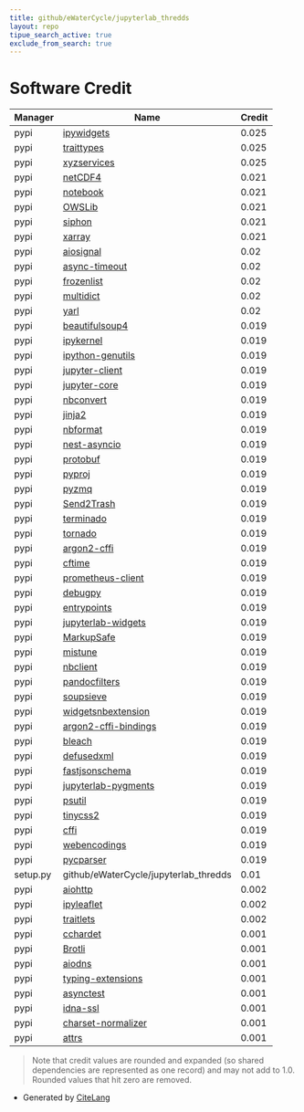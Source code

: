 ```yaml
---
title: github/eWaterCycle/jupyterlab_thredds
layout: repo
tipue_search_active: true
exclude_from_search: true
---
```

# Software Credit

|Manager|Name|Credit|
|-------|----|------|
|pypi|[ipywidgets](https://pypi.org/project/ipywidgets)|0.025|
|pypi|[traittypes](https://pypi.org/project/traittypes)|0.025|
|pypi|[xyzservices](https://pypi.org/project/xyzservices)|0.025|
|pypi|[netCDF4](http://github.com/Unidata/netcdf4-python)|0.021|
|pypi|[notebook](http://jupyter.org)|0.021|
|pypi|[OWSLib](https://pypi.org/project/OWSLib)|0.021|
|pypi|[siphon](https://pypi.org/project/siphon)|0.021|
|pypi|[xarray](https://pypi.org/project/xarray)|0.021|
|pypi|[aiosignal](https://pypi.org/project/aiosignal)|0.02|
|pypi|[async-timeout](https://pypi.org/project/async-timeout)|0.02|
|pypi|[frozenlist](https://pypi.org/project/frozenlist)|0.02|
|pypi|[multidict](https://pypi.org/project/multidict)|0.02|
|pypi|[yarl](https://pypi.org/project/yarl)|0.02|
|pypi|[beautifulsoup4](https://pypi.org/project/beautifulsoup4)|0.019|
|pypi|[ipykernel](https://pypi.org/project/ipykernel)|0.019|
|pypi|[ipython-genutils](https://pypi.org/project/ipython-genutils)|0.019|
|pypi|[jupyter-client](https://pypi.org/project/jupyter-client)|0.019|
|pypi|[jupyter-core](https://pypi.org/project/jupyter-core)|0.019|
|pypi|[nbconvert](https://pypi.org/project/nbconvert)|0.019|
|pypi|[jinja2](https://pypi.org/project/jinja2)|0.019|
|pypi|[nbformat](https://pypi.org/project/nbformat)|0.019|
|pypi|[nest-asyncio](https://pypi.org/project/nest-asyncio)|0.019|
|pypi|[protobuf](https://pypi.org/project/protobuf)|0.019|
|pypi|[pyproj](https://pypi.org/project/pyproj)|0.019|
|pypi|[pyzmq](https://pypi.org/project/pyzmq)|0.019|
|pypi|[Send2Trash](https://pypi.org/project/Send2Trash)|0.019|
|pypi|[terminado](https://pypi.org/project/terminado)|0.019|
|pypi|[tornado](https://pypi.org/project/tornado)|0.019|
|pypi|[argon2-cffi](https://pypi.org/project/argon2-cffi)|0.019|
|pypi|[cftime](https://pypi.org/project/cftime)|0.019|
|pypi|[prometheus-client](https://pypi.org/project/prometheus-client)|0.019|
|pypi|[debugpy](https://pypi.org/project/debugpy)|0.019|
|pypi|[entrypoints](https://pypi.org/project/entrypoints)|0.019|
|pypi|[jupyterlab-widgets](https://pypi.org/project/jupyterlab-widgets)|0.019|
|pypi|[MarkupSafe](https://pypi.org/project/MarkupSafe)|0.019|
|pypi|[mistune](https://pypi.org/project/mistune)|0.019|
|pypi|[nbclient](https://pypi.org/project/nbclient)|0.019|
|pypi|[pandocfilters](https://pypi.org/project/pandocfilters)|0.019|
|pypi|[soupsieve](https://pypi.org/project/soupsieve)|0.019|
|pypi|[widgetsnbextension](https://pypi.org/project/widgetsnbextension)|0.019|
|pypi|[argon2-cffi-bindings](https://pypi.org/project/argon2-cffi-bindings)|0.019|
|pypi|[bleach](https://pypi.org/project/bleach)|0.019|
|pypi|[defusedxml](https://pypi.org/project/defusedxml)|0.019|
|pypi|[fastjsonschema](https://pypi.org/project/fastjsonschema)|0.019|
|pypi|[jupyterlab-pygments](https://pypi.org/project/jupyterlab-pygments)|0.019|
|pypi|[psutil](https://pypi.org/project/psutil)|0.019|
|pypi|[tinycss2](https://pypi.org/project/tinycss2)|0.019|
|pypi|[cffi](https://pypi.org/project/cffi)|0.019|
|pypi|[webencodings](https://pypi.org/project/webencodings)|0.019|
|pypi|[pycparser](https://pypi.org/project/pycparser)|0.019|
|setup.py|github/eWaterCycle/jupyterlab_thredds|0.01|
|pypi|[aiohttp](https://github.com/aio-libs/aiohttp)|0.002|
|pypi|[ipyleaflet](https://github.com/jupyter-widgets/ipyleaflet)|0.002|
|pypi|[traitlets](https://pypi.org/project/traitlets)|0.002|
|pypi|[cchardet](https://pypi.org/project/cchardet)|0.001|
|pypi|[Brotli](https://pypi.org/project/Brotli)|0.001|
|pypi|[aiodns](https://pypi.org/project/aiodns)|0.001|
|pypi|[typing-extensions](https://pypi.org/project/typing-extensions)|0.001|
|pypi|[asynctest](https://pypi.org/project/asynctest)|0.001|
|pypi|[idna-ssl](https://pypi.org/project/idna-ssl)|0.001|
|pypi|[charset-normalizer](https://pypi.org/project/charset-normalizer)|0.001|
|pypi|[attrs](https://pypi.org/project/attrs)|0.001|


> Note that credit values are rounded and expanded (so shared dependencies are represented as one record) and may not add to 1.0. Rounded values that hit zero are removed.


- Generated by [CiteLang](https://github.com/vsoch/citelang)
